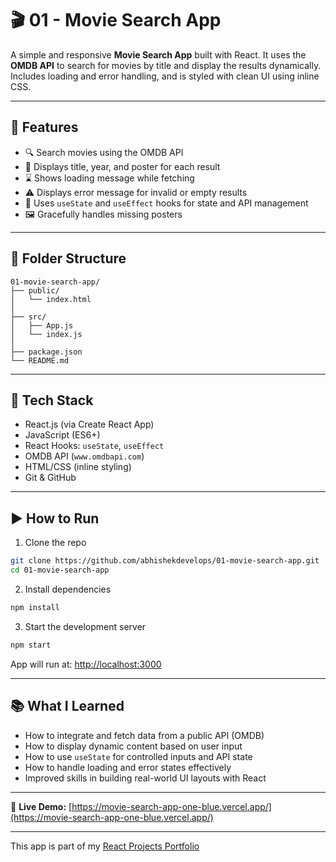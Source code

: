 # 🎬 01 - Movie Search App

A simple and responsive **Movie Search App** built with React. It uses the **OMDB API** to search for movies by title and display the results dynamically. Includes loading and error handling, and is styled with clean UI using inline CSS.

---

## 🚀 Features

- 🔍 Search movies using the OMDB API  
- 📄 Displays title, year, and poster for each result  
- ⌛ Shows loading message while fetching  
- ⚠️ Displays error message for invalid or empty results  
- 🧠 Uses `useState` and `useEffect` hooks for state and API management  
- 🖼️ Gracefully handles missing posters  

---

## 📂 Folder Structure

```
01-movie-search-app/
├── public/
│   └── index.html
│
├── src/
│   ├── App.js
│   └── index.js
│
├── package.json
└── README.md
```

---

## 🧠 Tech Stack

- React.js (via Create React App)  
- JavaScript (ES6+)  
- React Hooks: `useState`, `useEffect`  
- OMDB API (`www.omdbapi.com`)  
- HTML/CSS (inline styling)  
- Git & GitHub  

---

## ▶️ How to Run

1. Clone the repo
```bash
git clone https://github.com/abhishekdevelops/01-movie-search-app.git
cd 01-movie-search-app
```

2. Install dependencies
```bash
npm install
```

3. Start the development server
```bash
npm start
```

App will run at: [http://localhost:3000](http://localhost:3000)

---

## 📚 What I Learned

- How to integrate and fetch data from a public API (OMDB)
- How to display dynamic content based on user input
- How to use `useState` for controlled inputs and API state
- How to handle loading and error states effectively
- Improved skills in building real-world UI layouts with React


---

🔗 **Live Demo:** [https://movie-search-app-one-blue.vercel.app/](https://movie-search-app-one-blue.vercel.app/)

---

This app is part of my [React Projects Portfolio](https://github.com/abhishekdevelops/react-projects-portfolio)
